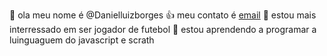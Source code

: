 👋 ola meu nome é @Danielluizborges
👍 meu contato é [email](daniel.luiz.borges@escola.pr.gov.br)
👀 estou mais interressado em ser jogador de futebol
🌱 estou aprendendo a programar a luinguaguem do javascript e scrath


<!---
Danielluizborges/Danielluizborges is a ✨ special ✨ repository because its `README.md` (this file) appears on your GitHub profile.
You can click the Preview link to take a look at your changes.
--->
